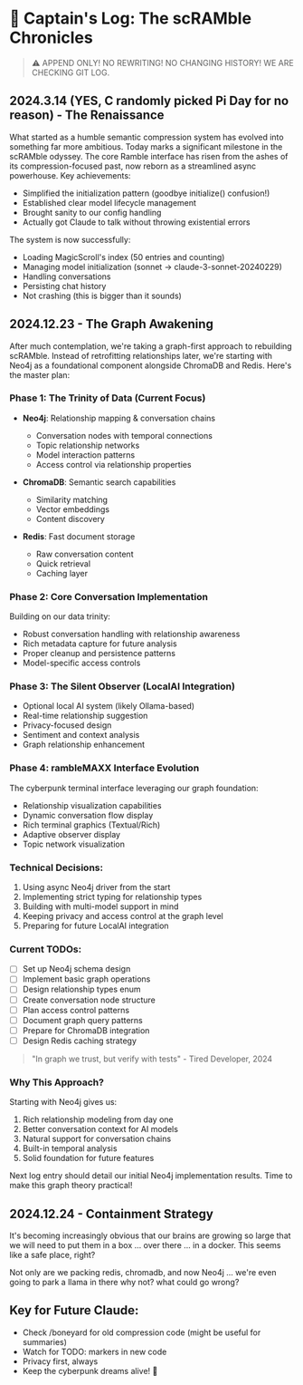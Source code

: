 # 🚀 Captain's Log: The scRAMble Chronicles

> :warning: APPEND ONLY! NO REWRITING! NO CHANGING HISTORY! WE ARE CHECKING GIT LOG.

## 2024.3.14 (YES, C randomly picked Pi Day for no reason) - The Renaissance
What started as a humble semantic compression system has evolved into something far more ambitious. Today marks a significant milestone in the scRAMble odyssey. The core Ramble interface has risen from the ashes of its compression-focused past, now reborn as a streamlined async powerhouse. Key achievements:

- Simplified the initialization pattern (goodbye initialize() confusion!)
- Established clear model lifecycle management
- Brought sanity to our config handling
- Actually got Claude to talk without throwing existential errors

The system is now successfully:
- Loading MagicScroll's index (50 entries and counting)
- Managing model initialization (sonnet -> claude-3-sonnet-20240229)
- Handling conversations
- Persisting chat history
- Not crashing (this is bigger than it sounds)

## 2024.12.23 - The Graph Awakening

After much contemplation, we're taking a graph-first approach to rebuilding scRAMble. Instead of retrofitting relationships later, we're starting with Neo4j as a foundational component alongside ChromaDB and Redis. Here's the master plan:

### Phase 1: The Trinity of Data (Current Focus)
- **Neo4j**: Relationship mapping & conversation chains
  - Conversation nodes with temporal connections
  - Topic relationship networks
  - Model interaction patterns
  - Access control via relationship properties

- **ChromaDB**: Semantic search capabilities
  - Similarity matching
  - Vector embeddings
  - Content discovery

- **Redis**: Fast document storage
  - Raw conversation content
  - Quick retrieval
  - Caching layer

### Phase 2: Core Conversation Implementation
Building on our data trinity:
- Robust conversation handling with relationship awareness
- Rich metadata capture for future analysis
- Proper cleanup and persistence patterns
- Model-specific access controls

### Phase 3: The Silent Observer (LocalAI Integration)
- Optional local AI system (likely Ollama-based)
- Real-time relationship suggestion
- Privacy-focused design
- Sentiment and context analysis
- Graph relationship enhancement

### Phase 4: rambleMAXX Interface Evolution
The cyberpunk terminal interface leveraging our graph foundation:
- Relationship visualization capabilities
- Dynamic conversation flow display
- Rich terminal graphics (Textual/Rich)
- Adaptive observer display
- Topic network visualization

### Technical Decisions:
1. Using async Neo4j driver from the start
2. Implementing strict typing for relationship types
3. Building with multi-model support in mind
4. Keeping privacy and access control at the graph level
5. Preparing for future LocalAI integration

### Current TODOs:
- [ ] Set up Neo4j schema design
- [ ] Implement basic graph operations
- [ ] Design relationship types enum
- [ ] Create conversation node structure
- [ ] Plan access control patterns
- [ ] Document graph query patterns
- [ ] Prepare for ChromaDB integration
- [ ] Design Redis caching strategy

> "In graph we trust, but verify with tests" - Tired Developer, 2024

### Why This Approach?
Starting with Neo4j gives us:
1. Rich relationship modeling from day one
2. Better conversation context for AI models
3. Natural support for conversation chains
4. Built-in temporal analysis
5. Solid foundation for future features

Next log entry should detail our initial Neo4j implementation results. Time to make this graph theory practical!

## 2024.12.24 - Containment Strategy

It's becoming increasingly obvious that our brains are growing so large that we will need to put them in a box ... over there ... in a docker. This seems like a safe place, right?

Not only are we packing redis, chromadb, and now Neo4j ... we're even going to park a llama in there why not? what could go wrong?




## Key for Future Claude:
- Check /boneyard for old compression code (might be useful for summaries)
- Watch for TODO: markers in new code
- Privacy first, always
- Keep the cyberpunk dreams alive! 🌆




